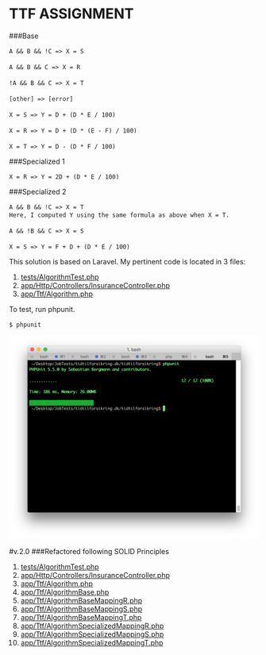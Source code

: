 # TTF ASSIGNMENT

###Base
```$xslt
A && B && !C => X = S

A && B && C => X = R

!A && B && C => X = T

[other] => [error]

X = S => Y = D + (D * E / 100)

X = R => Y = D + (D * (E - F) / 100)

X = T => Y = D - (D * F / 100)
```

###Specialized 1
```$xslt
X = R => Y = 2D + (D * E / 100)
```

###Specialized 2
```$xslt
A && B && !C => X = T
Here, I computed Y using the same formula as above when X = T.

A && !B && C => X = S

X = S => Y = F + D + (D * E / 100)
```

This solution is based on Laravel.  My pertinent code is located in 3 files:

1. [tests/AlgorithmTest.php](https://github.com/rusbal/tidtilforsikring/blob/master/tests/AlgorithmTest.php "AlgorithmTest.php")
2. [app/Http/Controllers/InsuranceController.php](https://github.com/rusbal/tidtilforsikring/blob/master/app/Http/Controllers/InsuranceController.php "InsuranceController.php")
3. [app/Ttf/Algorithm.php](https://github.com/rusbal/tidtilforsikring/blob/master/app/Ttf/Algorithm.php "Algorithm.php")

To test, run phpunit.
```$xslt
$ phpunit
```
![Alt](https://github.com/rusbal/tidtilforsikring/blob/master/Screen%20Shot%202016-12-21%20at%2012.16.03%20AM.png?raw=true "Test result")

#v.2.0
###Refactored following SOLID Principles

1. [tests/AlgorithmTest.php](https://github.com/rusbal/tidtilforsikring/blob/master/tests/AlgorithmTest.php "AlgorithmTest.php (Same as v1.0)")
2. [app/Http/Controllers/InsuranceController.php](https://github.com/rusbal/tidtilforsikring/blob/master/app/Http/Controllers/InsuranceController.php "InsuranceController.php (Same as v1.0)")
3. [app/Ttf/Algorithm.php](https://github.com/rusbal/tidtilforsikring/blob/master/app/Ttf/Algorithm.php "Caller class: Algorithm.php")
4. [app/Ttf/AlgorithmBase.php](https://github.com/rusbal/tidtilforsikring/blob/master/app/Ttf/AlgorithmBase.php "Abstract class: AlgorithmBase.php")
5. [app/Ttf/AlgorithmBaseMappingR.php](https://github.com/rusbal/tidtilforsikring/blob/master/app/Ttf/AlgorithmBaseMappingR.php "Implementation: AlgorithmBaseMappingR.php")
6. [app/Ttf/AlgorithmBaseMappingS.php](https://github.com/rusbal/tidtilforsikring/blob/master/app/Ttf/AlgorithmBaseMappingS.php "Implementation: AlgorithmBaseMappingS.php")
7. [app/Ttf/AlgorithmBaseMappingT.php](https://github.com/rusbal/tidtilforsikring/blob/master/app/Ttf/AlgorithmBaseMappingT.php "Implementation: AlgorithmBaseMappingT.php")
8. [app/Ttf/AlgorithmSpecializedMappingR.php](https://github.com/rusbal/tidtilforsikring/blob/master/app/Ttf/AlgorithmSpecializedMappingR.php "Implementation: AlgorithmSpecializedMappingR.php")
9. [app/Ttf/AlgorithmSpecializedMappingS.php](https://github.com/rusbal/tidtilforsikring/blob/master/app/Ttf/AlgorithmSpecializedMappingS.php "Implementation: AlgorithmSpecializedMappingS.php")
10. [app/Ttf/AlgorithmSpecializedMappingT.php](https://github.com/rusbal/tidtilforsikring/blob/master/app/Ttf/AlgorithmSpecializedMappingT.php "Implementation: AlgorithmSpecializedMappingT.php")